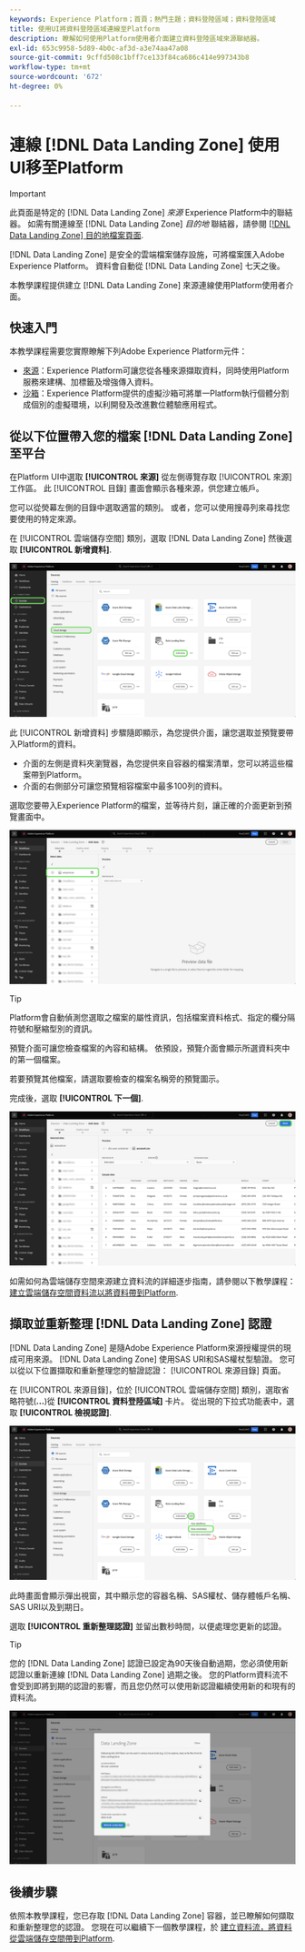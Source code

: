 ```yaml
---
keywords: Experience Platform；首頁；熱門主題；資料登陸區域；資料登陸區域
title: 使用UI將資料登陸區域連線至Platform
description: 瞭解如何使用Platform使用者介面建立資料登陸區域來源聯結器。
exl-id: 653c9958-5d89-4b0c-af3d-a3e74aa47a08
source-git-commit: 9cffd508c1bff7ce133f84ca686c414e997343b8
workflow-type: tm+mt
source-wordcount: '672'
ht-degree: 0%

---
```


# 連線 [!DNL Data Landing Zone] 使用UI移至Platform

>[!IMPORTANT]
>
>此頁面是特定的 [!DNL Data Landing Zone] *來源* Experience Platform中的聯結器。 如需有關連線至 [!DNL Data Landing Zone] *目的地* 聯結器，請參閱 [[!DNL Data Landing Zone] 目的地檔案頁面](/help/destinations/catalog/cloud-storage/data-landing-zone.md).

[!DNL Data Landing Zone] 是安全的雲端檔案儲存設施，可將檔案匯入Adobe Experience Platform。 資料會自動從 [!DNL Data Landing Zone] 七天之後。

本教學課程提供建立 [!DNL Data Landing Zone] 來源連線使用Platform使用者介面。

## 快速入門

本教學課程需要您實際瞭解下列Adobe Experience Platform元件：

* [來源](../../../../home.md)：Experience Platform可讓您從各種來源擷取資料，同時使用Platform服務來建構、加標籤及增強傳入資料。
* [沙箱](../../../../../sandboxes/home.md)：Experience Platform提供的虛擬沙箱可將單一Platform執行個體分割成個別的虛擬環境，以利開發及改進數位體驗應用程式。

## 從以下位置帶入您的檔案 [!DNL Data Landing Zone] 至平台

在Platform UI中選取 **[!UICONTROL 來源]** 從左側導覽存取 [!UICONTROL 來源] 工作區。 此 [!UICONTROL 目錄] 畫面會顯示各種來源，供您建立帳戶。

您可以從熒幕左側的目錄中選取適當的類別。 或者，您可以使用搜尋列來尋找您要使用的特定來源。

在 [!UICONTROL 雲端儲存空間] 類別，選取 [!DNL Data Landing Zone] 然後選取 **[!UICONTROL 新增資料]**.

![已選取資料登陸區域的來源目錄。](../../../../images/tutorials/create/dlz/catalog.png)

此 [!UICONTROL 新增資料] 步驟隨即顯示，為您提供介面，讓您選取並預覽要帶入Platform的資料。

* 介面的左側是資料夾瀏覽器，為您提供來自容器的檔案清單，您可以將這些檔案帶到Platform。
* 介面的右側部分可讓您預覽相容檔案中最多100列的資料。

選取您要帶入Experience Platform的檔案，並等待片刻，讓正確的介面更新到預覽畫面中。

![來源工作區的新增資料介面。](../../../../images/tutorials/create/dlz/add-data.png)

>[!TIP]
>
>Platform會自動偵測您選取之檔案的屬性資訊，包括檔案資料格式、指定的欄分隔符號和壓縮型別的資訊。

預覽介面可讓您檢查檔案的內容和結構。 依預設，預覽介面會顯示所選資料夾中的第一個檔案。

若要預覽其他檔案，請選取要檢查的檔案名稱旁的預覽圖示。

完成後，選取 **[!UICONTROL 下一個]**.

![來源工作區的資料預覽頁面。](../../../../images/tutorials/create/dlz/file-detection.png)

如需如何為雲端儲存空間來源建立資料流的詳細逐步指南，請參閱以下教學課程： [建立雲端儲存空間資料流以將資料帶到Platform](../../dataflow/batch/cloud-storage.md).

## 擷取並重新整理 [!DNL Data Landing Zone] 認證

[!DNL Data Landing Zone] 是隨Adobe Experience Platform來源授權提供的現成可用來源。 [!DNL Data Landing Zone] 使用SAS URI和SAS權杖型驗證。 您可以從以下位置擷取和重新整理您的驗證認證： [!UICONTROL 來源目錄] 頁面。

在 [!UICONTROL 來源目錄]，位於 [!UICONTROL 雲端儲存空間] 類別，選取省略符號(**...**)從 **[!UICONTROL 資料登陸區域]** 卡片。 從出現的下拉式功能表中，選取 **[!UICONTROL 檢視認證]**.

![資料登陸區域的檢視選項清單。](../../../../images/tutorials/create/dlz/options.png)

此時畫面會顯示彈出視窗，其中顯示您的容器名稱、SAS權杖、儲存體帳戶名稱、SAS URI以及到期日。

選取 **[!UICONTROL 重新整理認證]** 並留出數秒時間，以便處理您更新的認證。

>[!TIP]
>
>您的 [!DNL Data Landing Zone] 認證已設定為90天後自動過期，您必須使用新認證以重新連線 [!DNL Data Landing Zone] 過期之後。 您的Platform資料流不會受到即將到期的認證的影響，而且您仍然可以使用新認證繼續使用新的和現有的資料流。

![與指定資料登陸區域帳戶相關聯的認證。](../../../../images/tutorials/create/dlz/view-credentials.png)

## 後續步驟

依照本教學課程，您已存取 [!DNL Data Landing Zone] 容器，並已瞭解如何擷取和重新整理您的認證。 您現在可以繼續下一個教學課程，於 [建立資料流，將資料從雲端儲存空間帶到Platform](../../dataflow/batch/cloud-storage.md).
